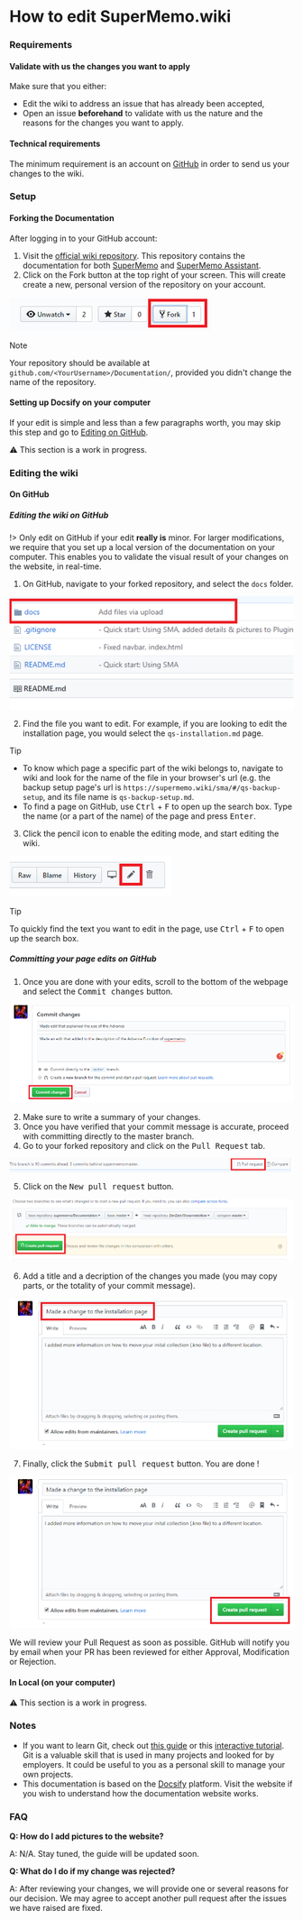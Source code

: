 # How to edit SuperMemo.wiki

### Requirements

#### Validate with us the changes you want to apply

Make sure that you either:
- Edit the wiki to address an issue that has already been accepted,
- Open an issue **beforehand** to validate with us the nature and the reasons for the changes you want to apply.

#### Technical requirements

The minimum requirement is an account on [GitHub](https://github.com/) in order to send us your changes to the wiki.

### Setup

#### Forking the Documentation

After logging in to your GitHub account:
1. Visit the [official wiki repository](https://github.com/supermemo/Documentation). This repository contains the documentation for both [SuperMemo](https://www.supermemo.wiki) and [SuperMemo Assistant](https://www.supermemo.wiki/sma).
2. Click on the Fork button at the top right of your screen. This will create create a new, personal version of the repository on your account.

![Fork Button](content/images/editing-the-wiki/fork-button.png)

> [!NOTE]
> Your repository should be available at `github.com/<YourUsername>/Documentation/`, provided you didn't change the name of the repository.

#### Setting up Docsify on your computer

If your edit is simple and less than a few paragraphs worth, you may skip this step and go to [Editing on GitHub](#on-github).

⚠️ This section is a work in progress.

### Editing the wiki

#### On GitHub

##### Editing the wiki on GitHub

!> Only edit on GitHub if your edit **really is** minor. For larger modifications, we require that you set up a local version of the documentation on your computer. This enables you to validate the visual result of your changes on the website, in real-time.

1. On GitHub, navigate to your forked repository, and select the `docs` folder. 

![Docs Folder](content/images/editing-the-wiki/docsfolder.png)

2. Find the file you want to edit. For example, if you are looking to edit the installation page, you would select the `qs-installation.md` page.

> [!TIP]
> - To know which page a specific part of the wiki belongs to, navigate to wiki and look for the name of the file in your browser's url (e.g. the backup setup page's url is `https://supermemo.wiki/sma/#/qs-backup-setup`, and its file name is `qs-backup-setup.md`.
> - To find a page on GitHub, use <kbd>Ctrl</kbd> + <kbd>F</kbd> to open up the search box. Type the name (or a part of the name) of the page and press <kbd>Enter</kbd>.

3. Click the pencil icon to enable the editing mode, and start editing the wiki.

![Edit Button](content/images/editing-the-wiki/pencilicon.png)

> [!TIP]
> To quickly find the text you want to edit in the page, use <kbd>Ctrl</kbd> + <kbd>F</kbd> to open up the search box.

##### Committing your page edits on GitHub

1. Once you are done with your edits, scroll to the bottom of the webpage and select the <kbd>Commit changes</kbd> button. 

![Commit Change](content/images/editing-the-wiki/commit.png)

2. Make sure to write a summary of your changes.
3. Once you have verified that your commit message is accurate, proceed with committing directly to the master branch. 
4. Go to your forked repository and click on the <kbd>Pull Request</kbd> tab.

![Pull request Step 1](content/images/editing-the-wiki/pullreq1.png)

5. Click on the <kbd>New pull request</kbd> button.

![Pull request Step 2](content/images/editing-the-wiki/pullreq2.png)

6. Add a title and a decription of the changes you made (you may copy parts, or the totality of your commit message).

![Pull request Step 3](content/images/editing-the-wiki/pullreq3.png)

7. Finally, click the <kbd>Submit pull request</kbd> button. You are done !

![Pull request Step 4](content/images/editing-the-wiki/pullreqfinal.png)

We will review your Pull Request as soon as possible. GitHub will notify you by email when your PR has been reviewed for either Approval, Modification or Rejection.

#### In Local (on your computer)

⚠️ This section is a work in progress.

### Notes

- If you want to learn Git, check out [this guide](https://hackernoon.com/understanding-git-fcffd87c15a3) or this [interactive tutorial](https://learngitbranching.js.org/). Git is a valuable skill that is used in many projects and looked for by employers. It could be useful to you as a personal skill to manage your own projects.
- This documentation is based on the [Docsify](https://docsify.js.org/#/) platform. Visit the website if you wish to understand how the documentation website works.

### FAQ

**Q: How do I add pictures to the website?**

A: N/A. Stay tuned, the guide will be updated soon.

**Q: What do I do if my change was rejected?**

A: After reviewing your changes, we will provide one or several reasons for our decision. We may agree to accept another pull request after the issues we have raised are fixed.

